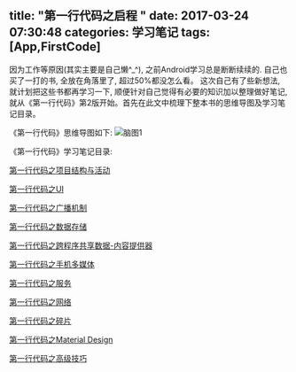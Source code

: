 title: "第一行代码之启程 "
date: 2017-03-24 07:30:48
categories: 学习笔记
tags: [App,FirstCode]
---
因为工作等原因(其实主要是自己懒^_^), 之前Android学习总是断断续续的. 自己也买了一打的书, 全放在角落里了, 超过50%都没怎么看。 这次自己有了些新想法, 就计划把这些书都再学习一下, 顺便针对自己觉得有必要的知识加以整理做好笔记,就从《第一行代码》第2版开始。首先在此文中梳理下整本书的思维导图及学习笔记目录。

《第一行代码》思维导图如下:
![脑图1](https://github.com/huaqianlee/blog-file/image/https://github.com/huaqianlee/blog-file/image/firstcode/%E7%AC%AC%E4%B8%80%E8%A1%8C%E4%BB%A3%E7%A0%81.png)

<!--more-->

《第一行代码》学习笔记目录:

[第一行代码之项目结构与活动](http://huaqianlee.github.io/2017/03/24/FirstCode/FirstCode-learning-note-project-structure-and-activity/)

[第一行代码之UI](http://huaqianlee.github.io/2017/03/25/FirstCode/firstcode-note-UI/)

[第一行代码之广播机制](http://huaqianlee.github.io/2017/03/25/FirstCode/FirstCode-Broadcast-Receiver/)

[第一行代码之数据存储](http://huaqianlee.github.io/2017/04/29/FirstCode/FirstCode-data-storage/)

[第一行代码之跨程序共享数据-内容提供器](http://huaqianlee.github.io/2017/05/03/FirstCode/FirstCode-Content-Provider/)

[第一行代码之手机多媒体](http://huaqianlee.github.io/2017/05/06/FirstCode/FirstCode-media/)

[第一行代码之服务](http://huaqianlee.github.io/2017/05/06/FirstCode/FirstCode-Service/)

[第一行代码之网络](http://huaqianlee.github.io/2017/05/09/FirstCode/FirstCode-Network/)

[第一行代码之碎片](http://huaqianlee.github.io/2017/05/10/FirstCode/FirstCode-Fragment/)

[第一行代码之Material Design](http://huaqianlee.github.io/2017/05/10/FirstCode/FirstCode-Material-Design/)

[第一行代码之高级技巧](http://huaqianlee.github.io/2017/05/13/FirstCode/FirstCode-advanced-skills/)